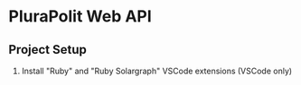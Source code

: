 # PluraPolit Web API

## Project Setup
1. Install "Ruby" and "Ruby Solargraph" VSCode extensions (VSCode only)

